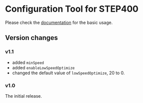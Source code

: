 # Configuration Tool for STEP400
Please check the [documentation](https://ponoor.com/en/docs/step-series/settings/setup-with-a-microsd-card/) for the basic usage.
## Version changes
<!--
### v1.2
- added `enablePositionReport`
- added `enablePositionListReport`
-->

### v1.1
- added `minSpeed`
- added `enableLowSpeedOptimize`
- changed the default value of `lowSpeedOptimize`, 20 to 0.
### v1.0
The initial release.